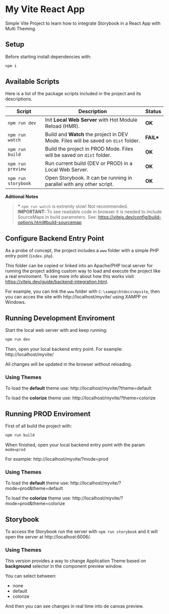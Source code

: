 # My Vite React App

Simple Vite Project to learn how to integrate Storybook in a React App with Multi Theming.

## Setup

Before starting install dependencies with:

```cmd
npm i
```

## Available Scripts

Here is a list of the package scripts included in the project and its descriptions.

| Script | Description | Status |
| --- | --- | --- |
| `npm run dev` | Init **Local Web Server** with Hot Module Reload (HMR). | **OK** |
| `npm run watch` | Build and **Watch** the project in DEV Mode. Files will be saved on `dist` folder. | **FAIL\*** |
| `npm run build` | Build the project in PROD Mode. Files will be saved on `dist` folder. | **OK** |
| `npm run preview` | Run current build (DEV or PROD) in a Local Web Server. | **OK** |
| `npm run storybook` | Open Storybook. It can be running in parallel with any other script. | **OK** |

**Aditional Notes**

> **\*** `npm run watch` is extremly slow! Not recommended. <br/>
> **IMPORTANT:** To see readable code in browser it is needed to include SourceMaps in build parameters. See: https://vitejs.dev/config/build-options.html#build-sourcemap


## Configure Backend Entry Point

As a probe of concept, the project includes a `www` folder with a simple PHP entry point (`index.php`).

This folder can be copied or linked into an Apache/PHP local server for running the project adding custom way to load and execute the project like a real enviroment. To see more info about how this works visit https://vitejs.dev/guide/backend-integration.html.

For example, you can link the `www` folder with `C:\xampp\htdocs\myvite`, then you can acces the site with http://localhost/myvite/ using XAMPP on Windows.

## Running Development Enviroment

Start the local web server with and keep running:

```cmd
npm run dev
```

Then, open your local backend entry point. For example: http://localhost/myvite/

All changes will be updated in the browser without reloading.

### Using Themes

To load the **default** theme use: http://localhost/myvite/?theme=default

To load the **colorize** theme use: http://localhost/myvite/?theme=colorize

## Running PROD Enviroment

First of all build the project with:

```cmd
npm run build
```

When finished, open your local backend entry point with the param `mode=prod`

For example: http://localhost/myvite/?mode=prod

### Using Themes

To load the **default** theme use: http://localhost/myvite/?mode=prod&theme=default

To load the **colorize** theme use: http://localhost/myvite/?mode=prod&theme=colorize

## Storybook

To access the Storybook run the server with `npm run storybook` and it will open the server at http://localhost:6006/.

### Using Themes

This version provides a way to change Application Theme based on **background** selector in the component preview window.

You can select between:

 - none
 - default
 - colorize

And then you can see changes in real time into de canvas preview.
